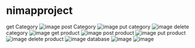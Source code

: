 # nimapproject

get Category
![image](https://github.com/user-attachments/assets/b78963e5-85c8-476e-9cf4-aca943ddb8d6)
post Category
![image](https://github.com/user-attachments/assets/b94101e7-c29d-4ce7-ae1d-ecef044e3ea5)
put category
![image](https://github.com/user-attachments/assets/b4ff05c1-ea73-4c82-b4de-0a35f5bb5596)
delete category
![image](https://github.com/user-attachments/assets/1d5f861f-3d7b-4705-9c17-7f15589fa07e)
get product
![image](https://github.com/user-attachments/assets/e86b2cb4-417f-4ae0-a9b3-7c35bf893e7e)
post product
![image](https://github.com/user-attachments/assets/0589e0c7-0bf5-4c59-b03e-fe34ee20d195)
put product 
![image](https://github.com/user-attachments/assets/68554c2f-769f-4f43-a395-f3ac867c7500)
delete product
![image](https://github.com/user-attachments/assets/95ea8891-0a9f-4829-8162-745d9817f416)
database
![image](https://github.com/user-attachments/assets/a6e225ea-b1a8-459d-b8e8-0d0677d82fdb)
![image](https://github.com/user-attachments/assets/504abca7-ce7d-4920-824b-c141cdf8eb63)



